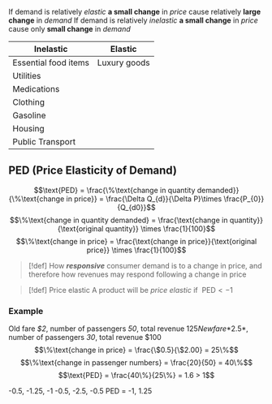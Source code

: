 If demand is relatively *elastic*
**a small change** in *price* cause relatively **large change** in *demand*
If demand is relatively *inelastic*
**a small change** in *price* cause only **small change** in *demand*

| Inelastic            | Elastic      |
| -------------------- | ------------ |
| Essential food items | Luxury goods |
| Utilities            |              |
| Medications          |              |
| Clothing             |              |
| Gasoline             |              |
| Housing              |              |
| Public Transport     |              |
## PED (Price Elasticity of Demand)
$$\text{PED} = \frac{\%\text{change in quantity demanded}}{\%\text{change in price}} = \frac{\Delta Q_{d}}{\Delta P}\times \frac{P_{0}}{Q_{d0}}$$
$$\%\text{change in quantity demanded} = \frac{\text{change in quantity}}{\text{original quantity}} \times \frac{1}{100}$$
$$\%\text{change in price} = \frac{\text{change in price}}{\text{original price}} \times \frac{1}{100}$$
> [!def] 
> How ***responsive*** consumer demand is to a change in price, and therefore how revenues may respond following a change in price

> [!def] Price elastic
> A product will be *price elastic* if $\ \text{PED} < -1$
### Example
Old fare *$2*, number of passengers *50*, total revenue $125
New fare *$2.5*, number of passengers *30*, total revenue $100
$$\%\text{change in price} = \frac{\$0.5}{\$2.00} = 25\%$$
$$\%\text{change in passenger numbers} = \frac{20}{50} = 40\%$$
$$\text{PED} = \frac{40\%}{25\%} = 1.6 > 1$$



-0.5, -1.25, -1
-0.5, -2.5, -0.5
PED = -1, 
1.25
